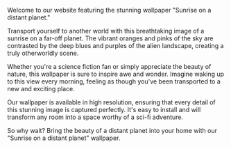 <!--
Write me content for website with wallpaper "Sunrise on a distant planet"
-->

<!--font:Poppins-->

Welcome to our website featuring the stunning wallpaper "Sunrise on a distant planet." 

Transport yourself to another world with this breathtaking image of a sunrise on a far-off planet. The vibrant oranges and pinks of the sky are contrasted by the deep blues and purples of the alien landscape, creating a truly otherworldly scene.

Whether you're a science fiction fan or simply appreciate the beauty of nature, this wallpaper is sure to inspire awe and wonder. Imagine waking up to this view every morning, feeling as though you've been transported to a new and exciting place.

Our wallpaper is available in high resolution, ensuring that every detail of this stunning image is captured perfectly. It's easy to install and will transform any room into a space worthy of a sci-fi adventure.

So why wait? Bring the beauty of a distant planet into your home with our "Sunrise on a distant planet" wallpaper.
